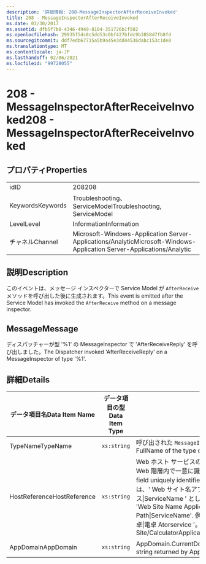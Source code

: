 ```yaml
---
description: '詳細情報: 208-MessageInspectorAfterReceiveInvoked'
title: 208 - MessageInspectorAfterReceiveInvoked
ms.date: 03/30/2017
ms.assetid: dfb5f7b0-4346-4949-8104-351726b1f502
ms.openlocfilehash: 29935f5dc8c5dd53c0bf427bfdc9b3858d7fb8fd
ms.sourcegitcommit: ddf7edb67715a5b9a45e3dd44536dabc153c1de0
ms.translationtype: MT
ms.contentlocale: ja-JP
ms.lasthandoff: 02/06/2021
ms.locfileid: "99728055"
---
```

# <a name="208---messageinspectorafterreceiveinvoked"></a><span data-ttu-id="1e688-103">208 - MessageInspectorAfterReceiveInvoked</span><span class="sxs-lookup"><span data-stu-id="1e688-103">208 - MessageInspectorAfterReceiveInvoked</span></span>

## <a name="properties"></a><span data-ttu-id="1e688-104">プロパティ</span><span class="sxs-lookup"><span data-stu-id="1e688-104">Properties</span></span>  
  
|||  
|-|-|  
|<span data-ttu-id="1e688-105">id</span><span class="sxs-lookup"><span data-stu-id="1e688-105">ID</span></span>|<span data-ttu-id="1e688-106">208</span><span class="sxs-lookup"><span data-stu-id="1e688-106">208</span></span>|  
|<span data-ttu-id="1e688-107">Keywords</span><span class="sxs-lookup"><span data-stu-id="1e688-107">Keywords</span></span>|<span data-ttu-id="1e688-108">Troubleshooting、ServiceModel</span><span class="sxs-lookup"><span data-stu-id="1e688-108">Troubleshooting, ServiceModel</span></span>|  
|<span data-ttu-id="1e688-109">Level</span><span class="sxs-lookup"><span data-stu-id="1e688-109">Level</span></span>|<span data-ttu-id="1e688-110">Information</span><span class="sxs-lookup"><span data-stu-id="1e688-110">Information</span></span>|  
|<span data-ttu-id="1e688-111">チャネル</span><span class="sxs-lookup"><span data-stu-id="1e688-111">Channel</span></span>|<span data-ttu-id="1e688-112">Microsoft-Windows-Application Server-Applications/Analytic</span><span class="sxs-lookup"><span data-stu-id="1e688-112">Microsoft-Windows-Application Server-Applications/Analytic</span></span>|  
  
## <a name="description"></a><span data-ttu-id="1e688-113">説明</span><span class="sxs-lookup"><span data-stu-id="1e688-113">Description</span></span>  

 <span data-ttu-id="1e688-114">このイベントは、メッセージ インスペクターで Service Model が `AfterReceive` メソッドを呼び出した後に生成されます。</span><span class="sxs-lookup"><span data-stu-id="1e688-114">This event is emitted after the Service Model has invoked the `AfterReceive` method on a message inspector.</span></span>  
  
## <a name="message"></a><span data-ttu-id="1e688-115">Message</span><span class="sxs-lookup"><span data-stu-id="1e688-115">Message</span></span>  

 <span data-ttu-id="1e688-116">ディスパッチャーが型 '%1' の MessageInspector で 'AfterReceiveReply' を呼び出しました。</span><span class="sxs-lookup"><span data-stu-id="1e688-116">The Dispatcher invoked 'AfterReceiveReply' on a MessageInspector of type '%1'.</span></span>  
  
## <a name="details"></a><span data-ttu-id="1e688-117">詳細</span><span class="sxs-lookup"><span data-stu-id="1e688-117">Details</span></span>  
  
|<span data-ttu-id="1e688-118">データ項目名</span><span class="sxs-lookup"><span data-stu-id="1e688-118">Data Item Name</span></span>|<span data-ttu-id="1e688-119">データ項目の型</span><span class="sxs-lookup"><span data-stu-id="1e688-119">Data Item Type</span></span>|<span data-ttu-id="1e688-120">説明</span><span class="sxs-lookup"><span data-stu-id="1e688-120">Description</span></span>|  
|--------------------|--------------------|-----------------|  
|<span data-ttu-id="1e688-121">TypeName</span><span class="sxs-lookup"><span data-stu-id="1e688-121">TypeName</span></span>|`xs:string`|<span data-ttu-id="1e688-122">呼び出された `MessageInspector` の型の CLR FullName。</span><span class="sxs-lookup"><span data-stu-id="1e688-122">The CLR FullName of the type of the invoked `MessageInspector`.</span></span>|  
|<span data-ttu-id="1e688-123">HostReference</span><span class="sxs-lookup"><span data-stu-id="1e688-123">HostReference</span></span>|`xs:string`|<span data-ttu-id="1e688-124">Web ホスト サービスの場合は、このフィールドにより、サービスが Web 階層内で一意に識別されます。</span><span class="sxs-lookup"><span data-stu-id="1e688-124">For Web-hosted services, this field uniquely identifies the service in the Web hierarchy.</span></span> <span data-ttu-id="1e688-125">この形式は、' Web サイト名アプリケーションの仮想パス&#124;サービスの仮想パス&#124;ServiceName ' として定義されています。</span><span class="sxs-lookup"><span data-stu-id="1e688-125">Its format is defined as 'Web Site Name Application Virtual Path&#124;Service Virtual Path&#124;ServiceName'.</span></span> <span data-ttu-id="1e688-126">例: ' 既定の Web サイト/計算 Atorapplication&#124;/電卓&#124;電卓 Atorservice '。</span><span class="sxs-lookup"><span data-stu-id="1e688-126">Example: 'Default Web Site/CalculatorApplication&#124;/CalculatorService.svc&#124;CalculatorService'.</span></span>|  
|<span data-ttu-id="1e688-127">AppDomain</span><span class="sxs-lookup"><span data-stu-id="1e688-127">AppDomain</span></span>|`xs:string`|<span data-ttu-id="1e688-128">AppDomain.CurrentDomain.FriendlyName で返される文字列。</span><span class="sxs-lookup"><span data-stu-id="1e688-128">The string returned by AppDomain.CurrentDomain.FriendlyName.</span></span>|

